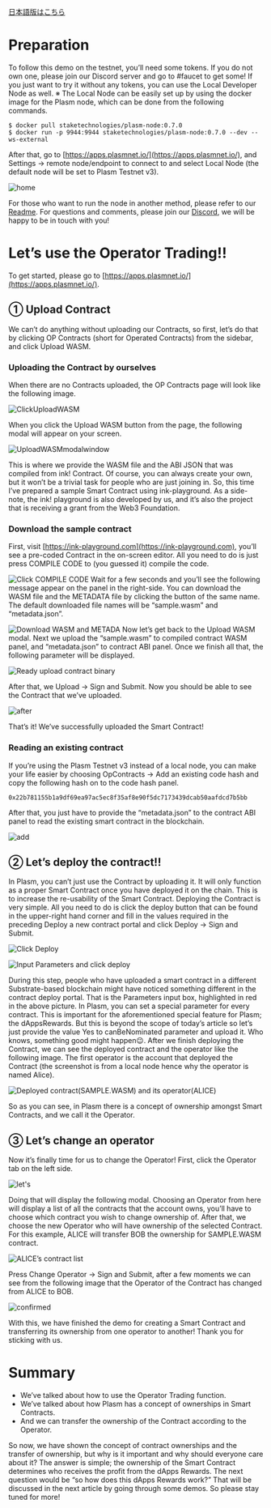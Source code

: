 [日本語版はこちら](https://medium.com/stake-technologies/%E9%81%8A%E3%81%BC%E3%81%86-plasm-testnet-v3-%E2%91%A0-operator-trading-64323fa2d4fd)

# Preparation
To follow this demo on the testnet, you’ll need some tokens. If you do not own one, please join our Discord server and go to #faucet to get some! If you just want to try it without any tokens, you can use the Local Developer Node as well.
※ The Local Node can be easily set up by using the docker image for the Plasm node, which can be done from the following commands.

```
$ docker pull staketechnologies/plasm-node:0.7.0
$ docker run -p 9944:9944 staketechnologies/plasm-node:0.7.0 --dev --ws-external
```

After that, go to [https://apps.plasmnet.io/](https://apps.plasmnet.io/), and Settings -> remote node/endpoint to connect to and select Local Node (the default node will be set to Plasm Testnet v3).

![home](https://user-images.githubusercontent.com/6259384/77171125-598f7500-6aff-11ea-94d9-7a300749440e.png)


For those who want to run the node in another method, please refer to our [Readme](https://github.com/staketechnologies/Plasm). For questions and comments, please join our [Discord](https://discord.gg/Auas9qj), we will be happy to be in touch with you!

# Let’s use the Operator Trading!!
To get started, please go to [https://apps.plasmnet.io/](https://apps.plasmnet.io/).

## ① Upload Contract
We can’t do anything without uploading our Contracts, so first, let’s do that by clicking OP Contracts (short for Operated Contracts) from the sidebar, and click Upload WASM.
### Uploading the Contract by ourselves
When there are no Contracts uploaded, the OP Contracts page will look like the following image.

![ClickUploadWASM](https://user-images.githubusercontent.com/6259384/77171493-de7a8e80-6aff-11ea-840e-d7977011e02a.png)

When you click the Upload WASM button from the page, the following modal will appear on your screen.


![UploadWASMmodalwindow](https://user-images.githubusercontent.com/6259384/77171488-dc183480-6aff-11ea-9467-872c80b2a5b3.png)

This is where we provide the WASM file and the ABI JSON that was compiled from ink! Contract. Of course, you can always create your own, but it won’t be a trivial task for people who are just joining in. So, this time I’ve prepared a sample Smart Contract using ink-playground. As a side-note, the ink! playground is also developed by us, and it’s also the project that is receiving a grant from the Web3 Foundation.
### Download the sample contract
First, visit [https://ink-playground.com](https://ink-playground.com), you’ll see a pre-coded Contract in the on-screen editor. All you need to do is just press COMPILE CODE to (you guessed it) compile the code.

![Click COMPILE CODE](https://user-images.githubusercontent.com/6259384/77171484-dae70780-6aff-11ea-81c7-fdafe1d0be03.png)
Wait for a few seconds and you’ll see the following message appear on the panel in the right-side.
You can download the WASM file and the METADATA file by clicking the button of the same name. The default downloaded file names will be “sample.wasm” and “metadata.json”.

![Download WASM and METADA](https://user-images.githubusercontent.com/6259384/77171482-da4e7100-6aff-11ea-9173-4e6cd1feb598.png)
Now let’s get back to the Upload WASM modal. Next we upload the “sample.wasm” to compiled contract WASM panel, and “metadata.json” to contract ABI panel. Once we finish all that, the following parameter will be displayed.

![Ready upload contract binary](https://user-images.githubusercontent.com/6259384/77171479-d9b5da80-6aff-11ea-8208-763b970438af.png)

After that, we Upload -> Sign and Submit. Now you should be able to see the Contract that we’ve uploaded.


![after](https://user-images.githubusercontent.com/6259384/77171475-d884ad80-6aff-11ea-9ea6-0e7d2190a0f2.png)

That’s it! We’ve successfully uploaded the Smart Contract!
### Reading an existing contract
If you’re using the Plasm Testnet v3 instead of a local node, you can make your life easier by choosing OpContracts -> Add an existing code hash and copy the following hash on to the code hash panel.
```
0x22b781155b1a9df69ea97ac5ec8f35af8e90f5dc7173439dcab50aafdcd7b5bb
```

After that, you just have to provide the “metadata.json” to the contract ABI panel to read the existing smart contract in the blockchain.

![add](https://user-images.githubusercontent.com/6259384/77171472-d7ec1700-6aff-11ea-8615-87129335dab3.png)

## ② Let’s deploy the contract!!
In Plasm, you can’t just use the Contract by uploading it. It will only function as a proper Smart Contract once you have deployed it on the chain. This is to increase the re-usability of the Smart Contract.
Deploying the Contract is very simple. All you need to do is click the deploy button that can be found in the upper-right hand corner and fill in the values required in the preceding Deploy a new contract portal and click Deploy -> Sign and Submit.

![Click Deploy](https://user-images.githubusercontent.com/6259384/77171467-d7ec1700-6aff-11ea-93b9-5ccdbb498d56.png)

![Input Parameters and click deploy](https://user-images.githubusercontent.com/6259384/77171463-d7538080-6aff-11ea-835d-2598a2d6b221.png)

During this step, people who have uploaded a smart contract in a different Substrate-based blockchain might have noticed something different in the contract deploy portal. That is the Parameters input box, highlighted in red in the above picture.
In Plasm, you can set a special parameter for every contract. This is important for the aforementioned special feature for Plasm; the dAppsRewards. But this is beyond the scope of today’s article so let’s just provide the value Yes to canBeNominated parameter and upload it. Who knows, something good might happen😉.
After we finish deploying the Contract, we can see the deployed contract and the operator like the following image. The first operator is the account that deployed the Contract (the screenshot is from a local node hence why the operator is named Alice).

![Deployed contract(SAMPLE.WASM) and its operator(ALICE)](https://user-images.githubusercontent.com/6259384/77171460-d6225380-6aff-11ea-8bea-fc55c39664a1.png)

So as you can see, in Plasm there is a concept of ownership amongst Smart Contracts, and we call it the Operator.

## ③ Let’s change an operator
Now it’s finally time for us to change the Operator! First, click the Operator tab on the left side.


![let's](https://user-images.githubusercontent.com/6259384/77171456-d6225380-6aff-11ea-8110-2cfd1b9fd698.png)

Doing that will display the following modal. Choosing an Operator from here will display a list of all the contracts that the account owns, you’ll have to choose which contract you wish to change ownership of. After that, we choose the new Operator who will have ownership of the selected Contract. For this example, ALICE will transfer BOB the ownership for SAMPLE.WASM contract.

![ALICE’s contract list](https://user-images.githubusercontent.com/6259384/77171448-d4589000-6aff-11ea-9550-6b7103c55047.png)

Press Change Operator -> Sign and Submit, after a few moments we can see from the following image that the Operator of the Contract has changed from ALICE to BOB.

![confirmed](https://user-images.githubusercontent.com/6259384/77171439-d02c7280-6aff-11ea-8e70-4255167cd320.png)

With this, we have finished the demo for creating a Smart Contract and transferring its ownership from one operator to another!
Thank you for sticking with us.

# Summary
- We’ve talked about how to use the Operator Trading function.
- We’ve talked about how Plasm has a concept of ownerships in Smart Contracts.
- And we can transfer the ownership of the Contract according to the Operator.

So now, we have shown the concept of contract ownerships and the transfer of ownership, but why is it important and why should everyone care about it? The answer is simple; the ownership of the Smart Contract determines who receives the profit from the dApps Rewards. The next question would be “so how does this dApps Rewards work?” That will be discussed in the next article by going through some demos. So please stay tuned for more!
